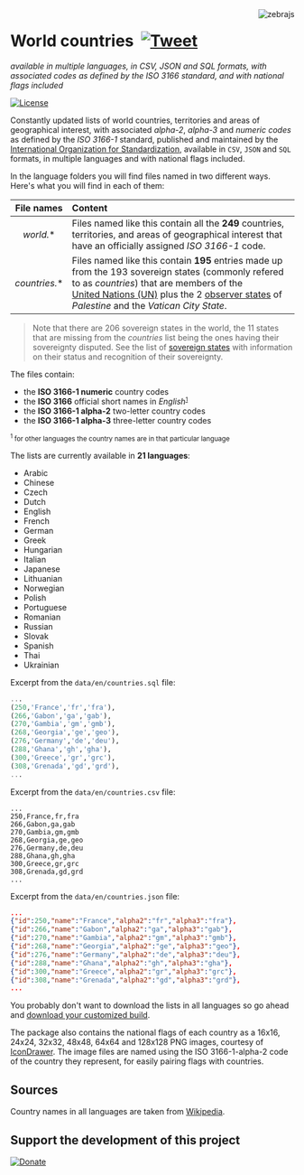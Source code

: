 <img src="https://raw.githubusercontent.com/stefangabos/zebrajs/master/docs/images/logo.png" alt="zebrajs" align="right">

# World countries &nbsp;[![Tweet](https://img.shields.io/twitter/url/http/shields.io.svg?style=social)](https://twitter.com/intent/tweet?text=Constantly%20updated%20lists%20of%20world%20countries%20and%20their%20ISO%203166%20codes,%20available%20in%20MySQL,%20JSON%20and%20CSV%20formats,%20in%20multiple%20languages%20and%20with%20national%20flags%20included&url=https://github.com/stefangabos/world_countries&via=stefangabos&hashtags=countries,flags,iso-3166)

*available in multiple languages, in CSV, JSON and SQL formats, with associated codes as defined by the ISO 3166 standard, and with national flags included*

[![License](https://img.shields.io/github/license/stefangabos/world_countries.svg)](https://github.com/stefangabos/world_countries/blob/master/LICENSE.md)

Constantly updated lists of world countries, territories and areas of geographical interest, with associated *alpha-2*, *alpha-3* and *numeric codes* as defined by the *ISO 3166-1* standard, published and maintained by the [International Organization for Standardization](https://www.iso.org/iso-3166-country-codes.html), available in `CSV`, `JSON` and `SQL` formats, in multiple languages and with national flags included.

In the language folders you will find files named in two different ways. Here's what you will find in each of them:

|File names | Content |
|:---:|:---
| <a name="world"></a>*world.** | Files named like this contain all the **249** countries, territories, and areas of geographical interest that have an officially assigned *ISO 3166-1* code.
| <a name="countries"></a>*countries.** | Files named like this contain **195** entries made up from the 193 sovereign states (commonly refered to as *countries*) that are members of the [United&nbsp;Nations (UN)](http://www.un.org/en/member-states/index.html) plus the 2 [observer states](https://en.wikipedia.org/wiki/United_Nations_General_Assembly_observers) of *Palestine* and the *Vatican City State*.

> Note that there are 206 sovereign states in the world, the 11 states that are missing from the *countries* list being the ones having their sovereignty disputed. See the list of [sovereign states](https://en.wikipedia.org/wiki/List_of_sovereign_states) with information on their status and recognition of their sovereignty.

The files contain:

- the **ISO 3166-1 numeric** country codes
- the **ISO 3166** official short names in *English*<small><sup>[1](#footnote)</sup></small>
- the **ISO 3166-1 alpha-2** two-letter country codes
- the **ISO 3166-1 alpha-3** three-letter country codes

<small><a name="footnote"><sup>1</sup></a> for other languages the country names are in that particular language</small>

The lists are currently available in **21 languages**:

- Arabic
- Chinese
- Czech
- Dutch
- English
- French
- German
- Greek
- Hungarian
- Italian
- Japanese
- Lithuanian
- Norwegian
- Polish
- Portuguese
- Romanian
- Russian
- Slovak
- Spanish
- Thai
- Ukrainian

Excerpt from the `data/en/countries.sql` file:

```sql
...
(250,'France','fr','fra'),
(266,'Gabon','ga','gab'),
(270,'Gambia','gm','gmb'),
(268,'Georgia','ge','geo'),
(276,'Germany','de','deu'),
(288,'Ghana','gh','gha'),
(300,'Greece','gr','grc'),
(308,'Grenada','gd','grd'),
...
```

Excerpt from the `data/en/countries.csv` file:

```csv
...
250,France,fr,fra
266,Gabon,ga,gab
270,Gambia,gm,gmb
268,Georgia,ge,geo
276,Germany,de,deu
288,Ghana,gh,gha
300,Greece,gr,grc
308,Grenada,gd,grd
...
```

Excerpt from the `data/en/countries.json` file:

```json
...
{"id":250,"name":"France","alpha2":"fr","alpha3":"fra"},
{"id":266,"name":"Gabon","alpha2":"ga","alpha3":"gab"},
{"id":270,"name":"Gambia","alpha2":"gm","alpha3":"gmb"},
{"id":268,"name":"Georgia","alpha2":"ge","alpha3":"geo"},
{"id":276,"name":"Germany","alpha2":"de","alpha3":"deu"},
{"id":288,"name":"Ghana","alpha2":"gh","alpha3":"gha"},
{"id":300,"name":"Greece","alpha2":"gr","alpha3":"grc"},
{"id":308,"name":"Grenada","alpha2":"gd","alpha3":"grd"},
...
```

You probably don't want to download the lists in all languages so go ahead and [download your customized build](http://stefangabos.github.io/world_countries/).

The package also contains the national flags of each country as a 16x16, 24x24, 32x32, 48x48, 64x64 and 128x128 PNG images, courtesy of [IconDrawer](http://icondrawer.com/free.php). The image files are named using the ISO 3166-1-alpha-2 code of the country they represent, for easily pairing flags with countries.

## Sources

Country names in all languages are taken from [Wikipedia](https://en.wikipedia.org/wiki/ISO_3166-1).

## Support the development of this project

[![Donate](https://www.paypalobjects.com/en_US/i/btn/btn_donate_LG.gif)](https://www.paypal.com/cgi-bin/webscr?cmd=_s-xclick&hosted_button_id=BPBPYP293BRLC)
